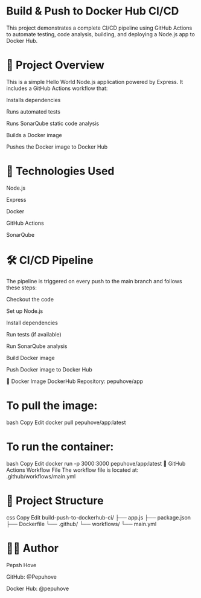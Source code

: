 # Build & Push to Docker Hub CI/CD
This project demonstrates a complete CI/CD pipeline using GitHub Actions to automate testing, code analysis, building, and deploying a Node.js app to Docker Hub.

# 🚀 Project Overview
This is a simple Hello World Node.js application powered by Express. It includes a GitHub Actions workflow that:

Installs dependencies

Runs automated tests

Runs SonarQube static code analysis

Builds a Docker image

Pushes the Docker image to Docker Hub

# 🔧 Technologies Used
Node.js

Express

Docker

GitHub Actions

SonarQube

# 🛠️ CI/CD Pipeline
The pipeline is triggered on every push to the main branch and follows these steps:

Checkout the code

Set up Node.js

Install dependencies

Run tests (if available)

Run SonarQube analysis

Build Docker image

Push Docker image to Docker Hub

🐳 Docker Image
DockerHub Repository: pepuhove/app

# To pull the image:

bash
Copy
Edit
docker pull pepuhove/app:latest
# To run the container:

bash
Copy
Edit
docker run -p 3000:3000 pepuhove/app:latest
🔁 GitHub Actions Workflow File
The workflow file is located at: .github/workflows/main.yml

# 📂 Project Structure
css
Copy
Edit
build-push-to-dockerhub-ci/
├── app.js
├── package.json
├── Dockerfile
└── .github/
    └── workflows/
        └── main.yml
# 👨‍💻 Author
Pepsh Hove

GitHub: @Pepuhove

Docker Hub: @pepuhove
